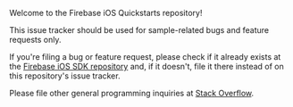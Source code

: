 Welcome to the Firebase iOS Quickstarts repository!

This issue tracker should be used for sample-related bugs and feature
requests only.

If you're filing a bug or feature request, please check if it already
exists at the
[Firebase iOS SDK repository](https://github.com/firebase/firebase-ios-sdk/issues)
and, if it doesn't, file it there instead of on this repository's issue tracker.

Please file other general programming inquiries at
[Stack Overflow](https://http://stackoverflow.com/questions/ask).